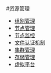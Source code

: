 #资源管理

* [组别管理](groupmanagement.md)
* [节点管理](node_mangement.md)
* [节点监控](node_monitor.md)
* [文件认证机制](file_authentication_mechanism.md)
* [集群管理](/mscs/README.md)
* [存储管理]()
* [虚拟平台](/virtual_platform/add_vp.md)